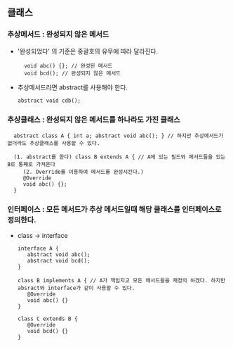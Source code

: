 ## 클래스

### 추상메서드 : 완성되지 않은 메서드

 - '완성되었다' 의 기준은 중괄호의 유무에 따라 달라진다.

         void abc() {}; // 완성된 메서드
         void bcd(); // 완성되지 않은 메서드

 - 추상메서드라면 abstract를 사용해야 한다.

       abstract void cdb();

### 추상클래스 : 완성되지 않은 메서드를 하나라도 가진 클래스

      abstract class A { int a; abstract void abc(); } // 하지만 추상메서드가 없더라도 추상클래스를 사용할 수 있다.

      (1. abstract를 한다) class B extends A { // A에 있는 필드와 메서드들을 있는 B로 통째로 가져온다
         (2. Override를 이용하여 메서드를 완성시킨다.)
         @Override
         void abc() {};
      } 

### 인터페이스 : 모든 메서드가 추상 메서드일때 해당 클래스를 인터페이스로 정의한다.

- class -> interface

      interface A {
         abstract void abc();
         abstract void bcd();
      }

      class B implements A { // A가 책임지고 모든 메서드들을 재정의 하겠다. 하지만 absract와 interface가 같이 사용할 수 있다.
         @Override
         void abc() {}
      }

      class C extends B {
         @Override
         void bcd() {}
      }